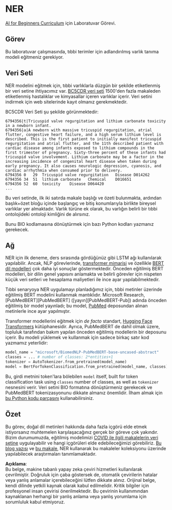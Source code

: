 # NER

[AI for Beginners Curriculum](https://github.com/microsoft/ai-for-beginners) için Laboratuvar Görevi.

## Görev

Bu laboratuvar çalışmasında, tıbbi terimler için adlandırılmış varlık tanıma modeli eğitmeniz gerekiyor.

## Veri Seti

NER modelini eğitmek için, tıbbi varlıklarla düzgün bir şekilde etiketlenmiş bir veri setine ihtiyacımız var. [BC5CDR veri seti](https://biocreative.bioinformatics.udel.edu/tasks/biocreative-v/track-3-cdr/) 1500'den fazla makaleden etiketlenmiş hastalıklar ve kimyasallar içeren varlıklar içerir. Veri setini indirmek için web sitelerinde kayıt olmanız gerekmektedir.

BC5CDR Veri Seti şu şekilde görünmektedir:

```
6794356|t|Tricuspid valve regurgitation and lithium carbonate toxicity in a newborn infant.
6794356|a|A newborn with massive tricuspid regurgitation, atrial flutter, congestive heart failure, and a high serum lithium level is described. This is the first patient to initially manifest tricuspid regurgitation and atrial flutter, and the 11th described patient with cardiac disease among infants exposed to lithium compounds in the first trimester of pregnancy. Sixty-three percent of these infants had tricuspid valve involvement. Lithium carbonate may be a factor in the increasing incidence of congenital heart disease when taken during early pregnancy. It also causes neurologic depression, cyanosis, and cardiac arrhythmia when consumed prior to delivery.
6794356	0	29	Tricuspid valve regurgitation	Disease	D014262
6794356	34	51	lithium carbonate	Chemical	D016651
6794356	52	60	toxicity	Disease	D064420
...
```

Bu veri setinde, ilk iki satırda makale başlığı ve özeti bulunmakta, ardından başlık+özet bloğu içinde başlangıç ve bitiş konumlarıyla birlikte bireysel varlıklar yer almaktadır. Varlık türüne ek olarak, bu varlığın belirli bir tıbbi ontolojideki ontoloji kimliğini de alırsınız.

Bunu BIO kodlamasına dönüştürmek için bazı Python kodları yazmanız gerekecek.

## Ağ

NER için ilk deneme, ders sırasında gördüğünüz gibi LSTM ağı kullanılarak yapılabilir. Ancak, NLP görevlerinde, [transformer mimarisi](https://en.wikipedia.org/wiki/Transformer_(machine_learning_model)) ve özellikle [BERT dil modelleri](https://en.wikipedia.org/wiki/BERT_(language_model)) çok daha iyi sonuçlar göstermektedir. Önceden eğitilmiş BERT modelleri, bir dilin genel yapısını anlamakta ve belirli görevler için nispeten küçük veri setleri ve hesaplama maliyetleri ile ince ayar yapılabilmektedir.

Tıbbi senaryoya NER uygulamayı planladığımız için, tıbbi metinler üzerinde eğitilmiş BERT modelini kullanmak mantıklıdır. Microsoft Research, [PubMedBERT][PubMedBERT] ([yayın][PubMedBERT-Pub]) adında önceden eğitilmiş bir model yayınladı; bu model, [PubMed](https://pubmed.ncbi.nlm.nih.gov/) deposundan alınan metinlerle ince ayar yapılmıştır.

Transformer modellerini eğitmek için *de facto* standart, [Hugging Face Transformers](https://huggingface.co/) kütüphanesidir. Ayrıca, PubMedBERT de dahil olmak üzere, topluluk tarafından bakım yapılan önceden eğitilmiş modellerin bir deposunu içerir. Bu modeli yüklemek ve kullanmak için sadece birkaç satır kod yazmamız yeterlidir:

```python
model_name = "microsoft/BiomedNLP-PubMedBERT-base-uncased-abstract"
classes = ... # number of classes: 2*entities+1
tokenizer = AutoTokenizer.from_pretrained(model_name)
model = BertForTokenClassification.from_pretrained(model_name, classes)
```

Bu, girdi metnini token'lara bölebilen `model` itself, built for token classification task using `classes` number of classes, as well as `tokenizer` nesnesini verir. Veri setini BIO formatına dönüştürmeniz gerekecek ve PubMedBERT tokenizasyonunu dikkate almanız önemlidir. İlham almak için [bu Python kodu parçasını](https://gist.github.com/shwars/580b55684be3328eb39ecf01b9cbbd88) kullanabilirsiniz.

## Özet

Bu görev, doğal dil metinleri hakkında daha fazla içgörü elde etmek istiyorsanız muhtemelen karşılaşacağınız gerçek bir göreve çok yakındır. Bizim durumumuzda, eğitilmiş modelimizi [COVID ile ilgili makalelerin veri setine](https://www.kaggle.com/allen-institute-for-ai/CORD-19-research-challenge) uygulayabilir ve hangi içgörüleri elde edebileceğimizi görebiliriz. [Bu blog yazısı](https://soshnikov.com/science/analyzing-medical-papers-with-azure-and-text-analytics-for-health/) ve [bu makale](https://www.mdpi.com/2504-2289/6/1/4), NER kullanarak bu makaleler koleksiyonu üzerinde yapılabilecek araştırmaları tanımlamaktadır.

**Açıklama**:  
Bu belge, makine tabanlı yapay zeka çeviri hizmetleri kullanılarak çevrilmiştir. Doğruluk için çaba göstersek de, otomatik çevirilerin hatalar veya yanlış anlamalar içerebileceğini lütfen dikkate alınız. Orijinal belge, kendi dilinde yetkili kaynak olarak kabul edilmelidir. Kritik bilgiler için profesyonel insan çevirisi önerilmektedir. Bu çevirinin kullanımından kaynaklanan herhangi bir yanlış anlama veya yanlış yorumlama için sorumluluk kabul etmiyoruz.